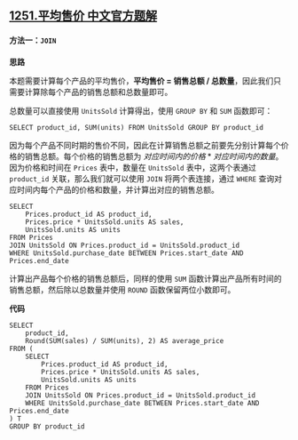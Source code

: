## [1251.平均售价 中文官方题解](https://leetcode.cn/problems/average-selling-price/solutions/100000/ping-jun-shou-jie-by-leetcode-solution)
#### 方法一：`JOIN`

**思路**

本题需要计算每个产品的平均售价，**平均售价 = 销售总额 / 总数量**，因此我们只需要计算除每个产品的销售总额和总数量即可。

总数量可以直接使用 `UnitsSold` 计算得出，使用 `GROUP BY` 和 `SUM` 函数即可：

```mysql
SELECT product_id, SUM(units) FROM UnitsSold GROUP BY product_id
```

因为每个产品不同时期的售价不同，因此在计算销售总额之前要先分别计算每个价格的销售总额。每个价格的销售总额为 $对应时间内的价格 * 对应时间内的数量$。因为价格和时间在 `Prices` 表中，数量在 `UnitsSold` 表中，这两个表通过 `product_id` 关联，那么我们就可以使用 `JOIN` 将两个表连接，通过 `WHERE` 查询对应时间内每个产品的价格和数量，并计算出对应的销售总额。

```mysql
SELECT
    Prices.product_id AS product_id,
    Prices.price * UnitsSold.units AS sales,
    UnitsSold.units AS units
FROM Prices 
JOIN UnitsSold ON Prices.product_id = UnitsSold.product_id
WHERE UnitsSold.purchase_date BETWEEN Prices.start_date AND Prices.end_date
```

计算出产品每个价格的销售总额后，同样的使用 `SUM` 函数计算出产品所有时间的销售总额，然后除以总数量并使用 `ROUND` 函数保留两位小数即可。

**代码**

```mysql [sol1-MySQL]
SELECT
    product_id,
    Round(SUM(sales) / SUM(units), 2) AS average_price
FROM (
    SELECT
        Prices.product_id AS product_id,
        Prices.price * UnitsSold.units AS sales,
        UnitsSold.units AS units
    FROM Prices 
    JOIN UnitsSold ON Prices.product_id = UnitsSold.product_id
    WHERE UnitsSold.purchase_date BETWEEN Prices.start_date AND Prices.end_date
) T
GROUP BY product_id
```